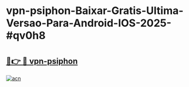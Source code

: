 # vpn-psiphon-Baixar-Gratis-Ultima-Versao-Para-Android-IOS-2025-#qv0h8

# <h2><a href="https://ainizakaria.my?title=vpn-psiphon&ref=22M">🔗👉 🔴 vpn-psiphon</a></h2>

[![acn](https://github.com/user-attachments/assets/0f9c940e-d8b0-45ae-aac7-cd30a18b3e1c)](https://ainizakaria.my?title=vpn-psiphon&ref=22M)

